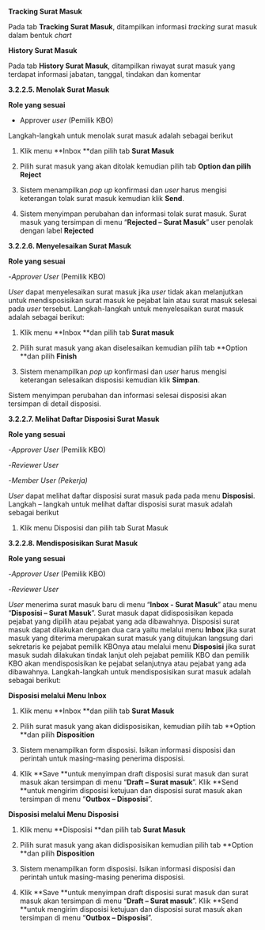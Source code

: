 **Tracking Surat Masuk**

Pada tab **Tracking Surat Masuk**, ditampilkan informasi _tracking_ surat masuk dalam bentuk _chart_

**History Surat Masuk**

Pada tab **History Surat Masuk**, ditampilkan riwayat surat masuk yang terdapat informasi jabatan, tanggal, tindakan dan komentar

**3.2.2.5. Menolak Surat Masuk**

**Role yang sesuai**

- Approver _user_ (Pemilik KBO)

Langkah-langkah untuk menolak surat masuk adalah sebagai berikut

1. Klik menu **Inbox **dan pilih tab **Surat Masuk**

2. Pilih surat masuk yang akan ditolak kemudian pilih tab **Option **dan pilih** Reject**

3. Sistem menampilkan _pop up_ konfirmasi dan _user_ harus mengisi keterangan tolak surat masuk kemudian klik **Send**.

4. Sistem menyimpan perubahan dan informasi tolak surat masuk. Surat masuk yang tersimpan di menu “**Rejected – Surat Masuk**” user penolak dengan label **Rejected**

**3.2.2.6. Menyelesaikan Surat Masuk**

**Role yang sesuai**

-_Approver User_ (Pemilik KBO)

_User_ dapat menyelesaikan surat masuk jika _user_ tidak akan melanjutkan untuk mendisposisikan surat masuk ke pejabat lain atau surat masuk selesai pada _user_ tersebut. Langkah-langkah untuk menyelesaikan surat masuk adalah sebagai berikut:

1. Klik menu **Inbox **dan pilih tab **Surat masuk**
   
2. Pilih surat masuk yang akan diselesaikan kemudian pilih
    tab **Option **dan pilih **Finish**
3. Sistem menampilkan _pop up_ konfirmasi dan _user_ harus mengisi keterangan selesaikan disposisi kemudian klik **Simpan**.

Sistem menyimpan perubahan dan informasi selesai disposisi akan tersimpan di detail disposisi.


**3.2.2.7. Melihat Daftar Disposisi Surat Masuk**

**Role yang sesuai**

-_Approver User_ (Pemilik KBO)

-_Reviewer User_

-_Member User (_Pekerja_)_

_User_ dapat melihat daftar disposisi surat masuk pada pada menu **Disposisi**. Langkah – langkah untuk melihat daftar disposisi surat masuk adalah sebagai berikut

1. Klik menu Disposisi dan pilih tab Surat Masuk

**3.2.2.8. Mendisposisikan Surat Masuk**

**Role yang sesuai**

-_Approver User_ (Pemilik KBO)

-_Reviewer User_

_User_ menerima surat masuk baru di menu “**Inbox - Surat Masuk**” atau menu “**Disposisi – Surat Masuk**”. Surat masuk dapat didisposisikan kepada pejabat yang dipilih atau pejabat yang ada dibawahnya. Disposisi surat masuk dapat dilakukan dengan dua cara yaitu melalui menu **Inbox** jika surat masuk yang diterima merupakan surat masuk yang ditujukan langsung dari sekretaris ke pejabat pemilik KBOnya atau melalui menu **Disposisi** jika surat masuk sudah dilakukan tindak lanjut oleh pejabat pemilik KBO dan pemilik KBO akan mendisposisikan ke pejabat selanjutnya atau pejabat yang ada dibawahnya. Langkah-langkah untuk mendisposisikan surat masuk adalah sebagai berikut:

**Disposisi melalui Menu Inbox**

1. Klik menu **Inbox **dan pilih tab **Surat Masuk**

2. Pilih surat masuk yang akan didisposisikan, kemudian pilih tab **Option **dan pilih **Disposition**

3. Sistem menampilkan form disposisi. Isikan informasi disposisi dan perintah untuk masing-masing penerima disposisi.

4. Klik **Save **untuk menyimpan draft disposisi surat masuk dan surat masuk akan tersimpan di menu “**Draft – Surat masuk**”. Klik **Send **untuk mengirim disposisi ketujuan dan disposisi surat masuk akan tersimpan di menu “**Outbox – Disposisi**”.

**Disposisi melalui Menu Disposisi**

1. Klik menu **Disposisi **dan pilih tab **Surat Masuk**

2. Pilih surat masuk yang akan didisposisikan kemudian pilih tab **Option **dan pilih **Disposition**

3. Sistem menampilkan form disposisi. Isikan informasi disposisi dan perintah untuk masing-masing penerima disposisi.

4. Klik **Save **untuk menyimpan draft disposisi surat masuk dan surat masuk akan tersimpan di menu “**Draft – Surat masuk**”. Klik **Send **untuk mengirim disposisi ketujuan dan disposisi surat masuk akan tersimpan di menu “**Outbox – Disposisi**”.
